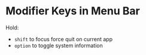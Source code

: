 # Modifier Keys in Menu Bar

Hold:

- `shift` to focus force quit on current app
- `option` to toggle system information
